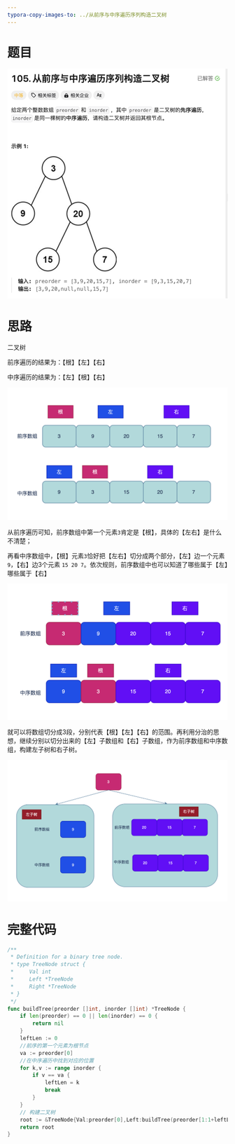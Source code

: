 ```yaml
---
typora-copy-images-to: ../从前序与中序遍历序列构造二叉树
---
```


# 题目

![](./image-20231122161411580.png)

# 思路

二叉树

前序遍历的结果为：【根】【左】【右】

中序遍历的结果为：【左】【根】【右】

![](./image-20231122162302810.png)

从前序遍历可知，前序数组中第一个元素`3`肯定是【根】，具体的【左右】是什么不清楚；

再看中序数组中，【根】元素`3`恰好把【左右】切分成两个部分，【左】边一个元素`9`，【右】边3个元素 `15 20 7`。依次规则，前序数组中也可以知道了哪些属于【左】哪些属于【右】

![](./image-20231122162906453.png)

就可以将数组切分成3段，分别代表【根】【左】【右】的范围。再利用分治的思想，继续分别以切分出来的【左】子数组和【右】子数组，作为前序数组和中序数组，构建左子树和右子树。

![](./image-20231122163516712.png)

# 完整代码

```go
/**
 * Definition for a binary tree node.
 * type TreeNode struct {
 *     Val int
 *     Left *TreeNode
 *     Right *TreeNode
 * }
 */
func buildTree(preorder []int, inorder []int) *TreeNode {
    if len(preorder) == 0 || len(inorder) == 0 {
        return nil
    }
    leftLen := 0
    //前序的第一个元素为根节点
    va := preorder[0]
    //在中序遍历中找到对应的位置
    for k,v := range inorder {
        if v == va {
            leftLen = k
            break 
        }
    }
  	// 构建二叉树
    root := &TreeNode{Val:preorder[0],Left:buildTree(preorder[1:1+leftLen],inorder[:leftLen]),Right:buildTree(preorder[1+leftLen:],inorder[leftLen+1:])}
    return root
}
```



